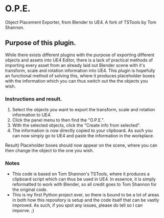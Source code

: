 # O.P.E.
Object Placement Exporter, from Blender to UE4. A fork of TSTools by Tom Shannon.

## Purpose of this plugin.
While there exists different plugins with the purpose of exporting different objects and assets into UE4 Editor, there is a lack of practical methods of importing every asset from an already laid out Blender scene with it's transform, scale and rotation information into UE4. This plugin is hopefully an functional method of solving this, where it produces placeholder boxes with the information which you can thus switch out the the objects you wish.

### Instructions and result.
1) Select the objects you want to export the transform, scale and rotation information to UE4.
2) Click the panel menu to then find the "O.P.E.".
3) With the selected objects, click the "Create info from selected".
4) The information is now directly copied to your clipboard. As such you can now simply go to UE4 and paste the information in the workplace.

Result) Placeholder boxes should now appear on the scene, where you can then change the object to the one you wish.

### Notes
- This code is based on Tom Shannon's TSTools, where it produces a clipboard script which can thus be used in UE4. In essence, it is simply reformatted to work with Blender, so all credit goes to Tom Shannon for the original code.
- This is my first Python project ever, so there is bound to be a lot of areas in both how this repository is setup and the code itself that can be vastly improved. As such, if you spot any issues, please do tell so I can imporve. ;)

